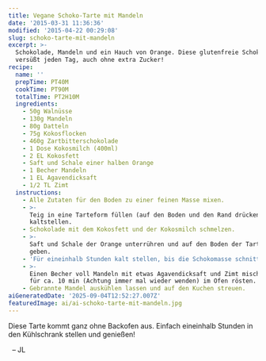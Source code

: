 ```yaml
---
title: Vegane Schoko-Tarte mit Mandeln
date: '2015-03-31 11:36:36'
modified: '2015-04-22 00:29:08'
slug: schoko-tarte-mit-mandeln
excerpt: >-
  Schokolade, Mandeln und ein Hauch von Orange. Diese glutenfreie Schokotarte
  versüßt jeden Tag, auch ohne extra Zucker!
recipe:
  name: ''
  prepTime: PT40M
  cookTime: PT90M
  totalTime: PT2H10M
  ingredients:
    - 50g Walnüsse
    - 130g Mandeln
    - 80g Datteln
    - 75g Kokosflocken
    - 460g Zartbitterschokolade
    - 1 Dose Kokosmilch (400ml)
    - 2 EL Kokosfett
    - Saft und Schale einer halben Orange
    - 1 Becher Mandeln
    - 1 EL Agavendicksaft
    - 1/2 TL Zimt
  instructions:
    - Alle Zutaten für den Boden zu einer feinen Masse mixen.
    - >-
      Teig in eine Tarteform füllen (auf den Boden und den Rand drücken) und
      kaltstellen.
    - Schokolade mit dem Kokosfett und der Kokosmilch schmelzen.
    - >-
      Saft und Schale der Orange unterrühren und auf den Boden der Tarteform
      geben.
    - 'Für eineinhalb Stunden kalt stellen, bis die Schokomasse schnittfest ist.'
    - >-
      Einen Becher voll Mandeln mit etwas Agavendicksaft und Zimt mischen und
      für ca. 10 min (Achtung immer mal wieder wenden) im Ofen rösten.
    - Gebrannte Mandel auskühlen lassen und auf den Kuchen streuen.
aiGeneratedDate: '2025-09-04T12:52:27.007Z'
featuredImage: ai/ai-schoko-tarte-mit-mandeln.jpg
---
```


Diese Tarte kommt ganz ohne Backofen aus. Einfach eineinhalb Stunden in den Kühlschrank stellen und genießen!

  – JL
